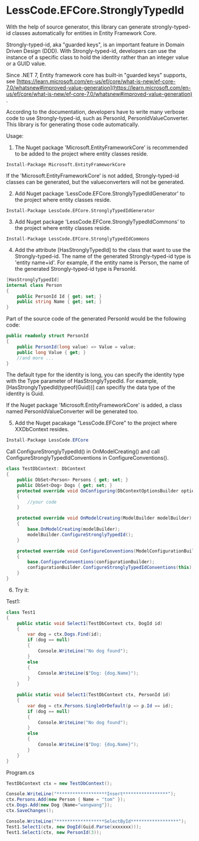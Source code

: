 # LessCode.EFCore.StronglyTypedId

With the help of source generator, this library can generate strongly-typed-id classes automatically for entities in Entity Framework Core. 

Strongly-typed-id, aka "guarded keys", is an important feature in Domain Driven Design (DDD). With Strongly-typed-id, developers can use the instance of a specific class to hold the identity rather than an integer value or a GUID value.

Since .NET 7, Entity framework core has built-in "guarded keys" supports, see [https://learn.microsoft.com/en-us/ef/core/what-is-new/ef-core-7.0/whatsnew#improved-value-generation](https://learn.microsoft.com/en-us/ef/core/what-is-new/ef-core-7.0/whatsnew#improved-value-generation) .

According to the documentation, developers have to write many verbose code to use Strongly-typed-id, such as PersonId, PersonIdValueConverter. This library is for generating those code automatically.

Usage:

1. The Nuget package 'Microsoft.EntityFrameworkCore' is recommended to be added to the project where entity classes reside. 

```
Install-Package Microsoft.EntityFrameworkCore
```

If the 'Microsoft.EntityFrameworkCore' is not added, Strongly-typed-id classes can be generated, but the valueconverters will not be generated.

2. Add Nuget package 'LessCode.EFCore.StronglyTypedIdGenerator' to the project where entity classes reside.

```
Install-Package LessCode.EFCore.StronglyTypedIdGenerator
```

3. Add Nuget package 'LessCode.EFCore.StronglyTypedIdCommons'  to the project where entity classes reside.

```
Install-Package LessCode.EFCore.StronglyTypedIdCommons
```

4. Add the attribute [HasStronglyTypedId] to the class that want to use the Strongly-typed-id. The name of the generated Strongly-typed-id type is 'entity name+id'. For example, if the entity name is Person, the name of the generated Strongly-typed-id type is PersonId.

```csharp
[HasStronglyTypedId]
internal class Person
{
	public PersonId Id { get; set; }
	public string Name { get; set; }
}
```
Part of the source code of the generated PersonId would be the following code:

```csharp
public readonly struct PersonId
{
	public PersonId(long value) => Value = value;
	public long Value { get; }
	//and more ...
}
```

The default type for the identity is long, you can specify the identity type with the Type parameter of HasStronglyTypedId. For example, [HasStronglyTypedId(typeof(Guid))] can specifiy the data type of the identity is Guid.

If the Nuget package 'Microsoft.EntityFrameworkCore' is added, a class named PersonIdValueConverter will be generated too.

5. Add the Nuget pacakage "LessCode.EFCore" to the project where XXDbContext resides.

```csharp
Install-Package LessCode.EFCore
```

Call ConfigureStronglyTypedId() in OnModelCreating() and call ConfigureStronglyTypedIdConventions in ConfigureConventions().

```csharp
class TestDbContext: DbContext
{
    public DbSet<Person> Persons { get; set; }
    public DbSet<Dog> Dogs { get; set; }
    protected override void OnConfiguring(DbContextOptionsBuilder optionsBuilder)
    {
        //your code
    }

    protected override void OnModelCreating(ModelBuilder modelBuilder)
    {
        base.OnModelCreating(modelBuilder);
        modelBuilder.ConfigureStronglyTypedId();
    }

    protected override void ConfigureConventions(ModelConfigurationBuilder configurationBuilder)
    {
        base.ConfigureConventions(configurationBuilder);
        configurationBuilder.ConfigureStronglyTypedIdConventions(this);
    }
}
```

6. Try it:

Test1:

```csharp
class Test1
{
    public static void Select1(TestDbContext ctx, DogId id)
    {
        var dog = ctx.Dogs.Find(id);
        if (dog == null)
        {
            Console.WriteLine("No dog found");
        }
        else
        {
            Console.WriteLine($"Dog: {dog.Name}");
        }
    }

    public static void Select1(TestDbContext ctx, PersonId id)
    {
        var dog = ctx.Persons.SingleOrDefault(p => p.Id == id);
        if (dog == null)
        {
            Console.WriteLine("No dog found");
        }
        else
        {
            Console.WriteLine($"Dog: {dog.Name}");
        }
    }
}
```

Program.cs

```csharp
TestDbContext ctx = new TestDbContext();

Console.WriteLine("*******************Insert*****************");
ctx.Persons.Add(new Person { Name = "tom" });
ctx.Dogs.Add(new Dog {Name="wangwang"});
ctx.SaveChanges();

Console.WriteLine("******************SelectById******************");
Test1.Select1(ctx, new DogId(Guid.Parse(xxxxxxx)));
Test1.Select1(ctx, new PersonId(3));
```